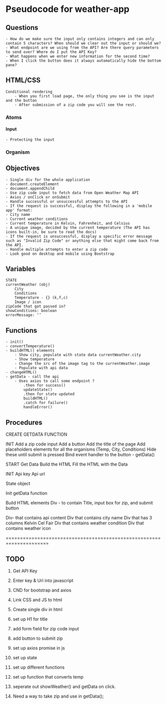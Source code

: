 # Pseudocode for weather-app

## Questions
    - How do we make sure the input only contains integers and can only contain 5 characters? When should we clear out the input or should we?
    - What endpoint are we using from the API? Are there query parameters to send over? Where do I put the API Key?
    - What happens when we enter new information for the second time? 
    - When I click the button does it always automatically hide the bottom pane?


## HTML/CSS
    Conditional rendering
        - When you first load page, the only thing you see is the input and the button
        - After submission of a zip code you will see the rest.

### Atoms
#### Input 
    - Protecting the input 

### Organism


## Objectives
    - Single div for the whole application
    - document.createElement 
    - document.appendChild
    - Use zip code input to fetch data from Open Weather Map API
    - Axios / onClick or onSubmit
    - Handle successful or unsuccessful attempts to the API
    - If the request is successful, display the following in a 'mobile app' format:
    - City name
    - Current weather conditions
    - Current temperature in Kelvin, Fahrenheit, and Celsius
    - A unique image, decided by the current temperature (The API has icons built-in, be sure to read the docs)
    - If the request is unsuccessful, display a specific error message such as "Invalid Zip Code" or anything else that might come back from the API.
    - Handle multiple attempts to enter a zip code
    - Look good on desktop and mobile using Bootstrap


## Variables
    STATE
    currentWeather (obj)
        City
        Conditions
        Temperature - {} (k,f,c)
        Image / icon
    zipCode that got passed in?
    showConditions: boolean
    errorMessage: ‘’ 
## Functions
    - init()
    - convertTemperature()
    - buildHTML() elements
        - Show city, populate with state data currentWeather.city
        - Show temperature
        - Change the src of the image tag to the currentWeather.image
        - Populate with api data
    - changeHTML()
    - getData - call the api
        - Uses axios to call some endpoint ?
            .then for success()
            updateState()
            .then for state updated
            buildHTML()
            .catch for failure()
            handleError()


## Procedures
CREATE GETDATA FUNCTION

INIT
Add a zip code input 
Add a button
Add the title of the page
Add placeholders elements for all the organisms (Temp, City, Conditions)
         Hide these until submit is pressed
Bind event handler to the button - getData()

START
Get Data
Build the HTML
Fill the HTML with the Data

INIT
Api key
Api url

State object

Init getData function


Build HTML elements
Div - to contain Title, input box for zip, and submit button

Div- that contains api content
	Div that contains city name
	Div that has 3 columns
		Kelvin
		Cel
		Fair
	Div that contains weather condition
	Div that contains weather icon


=====================================================================

## TODO

1. Get API Key
2. Enter key & Url into javascript
3. CND for bootstrap and axios
3. Link CSS and JS to html
4. Create single div in html
5. set up H1 for title
6. add form field for zip code input
7. add button to submit zip
8. set up axios promise in js
9. set up state
10. set up different functions

11. set up function that converts temp
12. seperate out showWeather() and getData on click. 
13. Need a way to take zip and use in getData();


